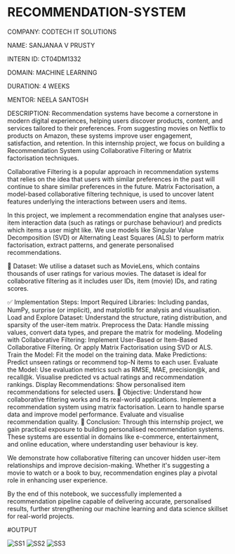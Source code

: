 # RECOMMENDATION-SYSTEM
COMPANY: CODTECH IT SOLUTIONS

NAME: SANJANAA V PRUSTY

INTERN ID: CT04DM1332

DOMAIN: MACHINE LEARNING

DURATION: 4 WEEKS

MENTOR: NEELA SANTOSH

DESCRIPTION:
Recommendation systems have become a cornerstone in modern digital experiences, helping users discover products, content, and services tailored to their preferences. From suggesting movies on Netflix to products on Amazon, these systems improve user engagement, satisfaction, and retention. In this internship project, we focus on building a Recommendation System using Collaborative Filtering or Matrix factorisation techniques.

Collaborative Filtering is a popular approach in recommendation systems that relies on the idea that users with similar preferences in the past will continue to share similar preferences in the future. Matrix Factorisation, a model-based collaborative filtering technique, is used to uncover latent features underlying the interactions between users and items.

In this project, we implement a recommendation engine that analyses user-item interaction data (such as ratings or purchase behaviour) and predicts which items a user might like. We use models like Singular Value Decomposition (SVD) or Alternating Least Squares (ALS) to perform matrix factorisation, extract patterns, and generate personalised recommendations.

📂 Dataset:
We utilise a dataset such as MovieLens, which contains thousands of user ratings for various movies. The dataset is ideal for collaborative filtering as it includes user IDs, item (movie) IDs, and rating scores.

✅ Implementation Steps:
Import Required Libraries: Including pandas, NumPy, surprise (or implicit), and matplotlib for analysis and visualisation.
Load and Explore Dataset: Understand the structure, rating distribution, and sparsity of the user-item matrix.
Preprocess the Data: Handle missing values, convert data types, and prepare the matrix for modeling.
Modeling with Collaborative Filtering:
Implement User-Based or Item-Based Collaborative Filtering.
Or apply Matrix Factorisation using SVD or ALS.
Train the Model: Fit the model on the training data.
Make Predictions: Predict unseen ratings or recommend top-N items to each user.
Evaluate the Model:
Use evaluation metrics such as RMSE, MAE, precision@k, and recall@k.
Visualise predicted vs actual ratings and recommendation rankings.
Display Recommendations: Show personalised item recommendations for selected users.
🎯 Objective:
Understand how collaborative filtering works and its real-world applications.
Implement a recommendation system using matrix factorisation.
Learn to handle sparse data and improve model performance.
Evaluate and visualise recommendation quality.
📌 Conclusion:
Through this internship project, we gain practical exposure to building personalised recommendation systems. These systems are essential in domains like e-commerce, entertainment, and online education, where understanding user behaviour is key.

We demonstrate how collaborative filtering can uncover hidden user-item relationships and improve decision-making. Whether it's suggesting a movie to watch or a book to buy, recommendation engines play a pivotal role in enhancing user experience.

By the end of this notebook, we successfully implemented a recommendation pipeline capable of delivering accurate, personalised results, further strengthening our machine learning and data science skillset for real-world projects.

#OUTPUT

![SS1](https://github.com/user-attachments/assets/65b216f0-4165-4755-912c-3aed78a72439)
![SS2](https://github.com/user-attachments/assets/d50dd7f2-761d-49a9-b4bf-c7ee9c44837a)
![SS3](https://github.com/user-attachments/assets/5aa21114-782a-4d64-9077-abc5e88653f7)
